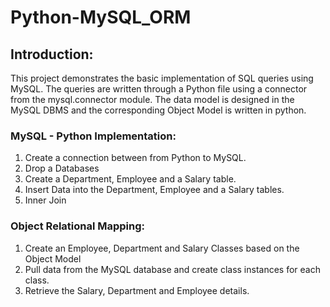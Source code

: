 # Python-MySQL_ORM
## Introduction:
This project demonstrates the basic implementation of SQL queries using MySQL. The queries are written through a Python file using a connector from the mysql.connector module. The data model is designed in the MySQL DBMS and the corresponding Object Model is written in python.

### MySQL - Python Implementation:
  1. Create a connection between from Python to MySQL.
  2. Drop a Databases
  3. Create a Department, Employee and a Salary table.
  5. Insert Data into the Department, Employee and a Salary tables.
  6. Inner Join
 
### Object Relational Mapping:
  1.  Create an Employee, Department and Salary Classes based on the Object Model
  2.  Pull data from the MySQL database and create class instances for each class.
  3.  Retrieve the Salary, Department and Employee details.
